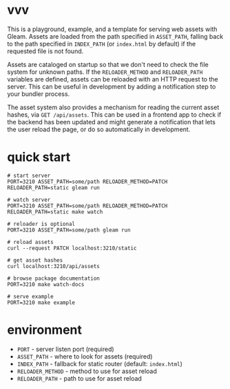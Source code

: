 # vvv

This is a playground, example, and a template for serving web assets with Gleam. Assets are loaded from the path specified in `ASSET_PATH`, falling back to the path specified in `INDEX_PATH` (or `index.html` by default) if the requested file is not found. 

Assets are cataloged on startup so that we don't need to check the file system for unknown paths. If the `RELOADER_METHOD` and `RELOADER_PATH` variables are defined, assets can be reloaded with an HTTP request to the server. This can be useful in development by adding a notification step to your bundler process. 

The asset system also provides a mechanism for reading the current asset hashes, via `GET /api/assets`. This can be used in a frontend app to check if the backend has been updated and might generate a notification that lets the user reload the page, or do so automatically in development.

# quick start

    # start server
    PORT=3210 ASSET_PATH=some/path RELOADER_METHOD=PATCH RELOADER_PATH=static gleam run

    # watch server
    PORT=3210 ASSET_PATH=some/path RELOADER_METHOD=PATCH RELOADER_PATH=static make watch

    # reloader is optional
    PORT=3210 ASSET_PATH=some/path gleam run
    
    # reload assets
    curl --request PATCH localhost:3210/static

    # get asset hashes
    curl localhost:3210/api/assets

    # browse package documentation
    PORT=3210 make watch-docs

    # serve example
    PORT=3210 make example

# environment

- `PORT` - server listen port (required)
- `ASSET_PATH` - where to look for assets (required)
- `INDEX_PATH` - fallback for static router (default: `index.html`)
- `RELOADER_METHOD` - method to use for asset reload
- `RELOADER_PATH` - path to use for asset reload
